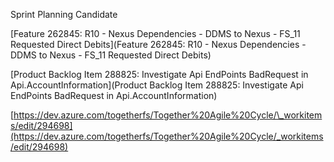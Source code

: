 Sprint Planning Candidate



[Feature 262845: R10 - Nexus Dependencies - DDMS to Nexus - FS\_11 Requested Direct Debits](Feature 262845: R10 - Nexus Dependencies - DDMS to Nexus - FS_11 Requested Direct Debits)

[Product Backlog Item 288825: Investigate Api EndPoints BadRequest in Api.AccountInformation](Product Backlog Item 288825: Investigate Api EndPoints BadRequest in Api.AccountInformation)

[https://dev.azure.com/togetherfs/Together%20Agile%20Cycle/\_workitems/edit/294698](https://dev.azure.com/togetherfs/Together%20Agile%20Cycle/_workitems/edit/294698)



